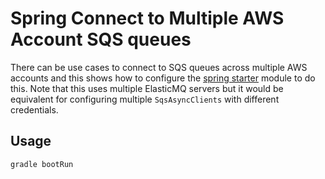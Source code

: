 # Spring Connect to Multiple AWS Account SQS queues

There can be use cases to connect to SQS queues across multiple AWS accounts and this shows how to configure the
[spring starter](../../spring/spring-starter) module to do this. Note that this uses multiple ElasticMQ servers but it
would be equivalent for configuring multiple `SqsAsyncClients` with different credentials.

## Usage

```bash
gradle bootRun
```
